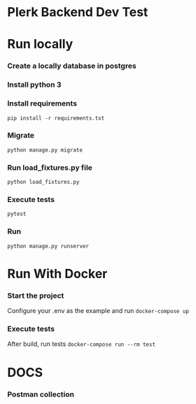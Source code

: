 # Plerk Backend Dev Test

# Run locally

### Create a locally database in postgres
### Install python 3
### Install requirements
`pip install -r requirements.txt`
### Migrate
`python manage.py migrate`
### Run load_fixtures.py file
`python load_fixtures.py`
### Execute tests
`pytest`
### Run
`python manage.py runserver`

# Run With Docker

### Start the project
    
Configure your .env as the example and run `docker-compose up`
    
### Execute tests
    
After build, run tests `docker-compose run --rm test`

# DOCS

### Postman collection



